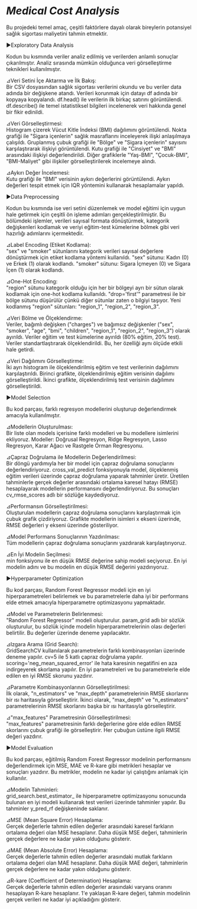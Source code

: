 # *Medical Cost Analysis*

Bu projedeki temel amaç, çeşitli faktörlere dayalı olarak bireylerin potansiyel sağlık sigortası maliyetini tahmin etmektir.

▶Exploratory Data Analysis

Kodun bu kısmında veriler analiz edilmiş ve verilerden anlamlı sonuçlar çıkarılmıştır. Analiz sırasında mümkün olduğunca veri görselleştirme teknikleri kullanılmıştır.

⊿Veri Setini İçe Aktarma ve İlk Bakış:
</br>
Bir CSV dosyasından sağlık sigortası verilerini okundu ve bu veriler data adında bir değişkene atandı.
Verileri korunmak için datayı df adında bir kopyaya kopyalandı.
df.head() ile verilerin ilk birkaç satırını görüntülendi.
df.describe() ile temel istatistiksel bilgileri incelenerek veri hakkında genel bir fikir edinildi.

⊿Veri Görselleştirmesi:
</br>
Histogram çizerek Vücut Kitle İndeksi (BMI) dağılımını görüntülendi.
Nokta grafiği ile "Sigara içenlerin" sağlık masraflarını inceleyerek ilişki anlaşılmaya çalışıldı.
Gruplanmış çubuk grafiği ile "Bölge" ve "Sigara içenlerin" sayısını karşılaştırarak ilişkiyi görüntülendi.
Kutu grafiği ile "Cinsiyet" ve "BMI" arasındaki ilişkiyi değerlendirildi.
Diğer grafiklerle "Yaş-BMI", "Çocuk-BMI", "BMI-Maliyet" gibi ilişkiler görselleştirilerek incelemeye alındı.

⊿Aykırı Değer İncelemesi:
</br>
Kutu grafiği ile "BMI" verisinin aykırı değerlerini görüntülendi.
Aykırı değerleri tespit etmek için IQR yöntemini kullanarak hesaplamalar yapıldı.

▶Data Preprocessing

Kodun bu kısmında ise veri setini düzenlemek ve model eğitimi için uygun hale getirmek için çeşitli ön işleme adımları gerçekleştirilmiştir.
Bu bölümdeki işlemler, verileri sayısal formata dönüştürmek, kategorik değişkenleri kodlamak ve veriyi eğitim-test kümelerine bölmek gibi veri hazırlığı adımlarını içermektedir.

⊿Label Encoding (Etiket Kodlama):
</br>
"sex" ve "smoker" sütunlarını kategorik verileri sayısal değerlere dönüştürmek için etiket kodlama yöntemi kullanıldı.
"sex" sütunu: Kadın (0) ve Erkek (1) olarak kodlandı.
"smoker" sütunu: Sigara İçmeyen (0) ve Sigara İçen (1) olarak kodlandı.

⊿One-Hot Encoding:
</br>
"region" sütunu kategorik olduğu için her bir bölgeyi ayrı bir sütun olarak kodlamak için one-hot kodlama kullanıldı.
"drop='first'" parametresi ile bir bölge sütunu düşürülür çünkü diğer sütunlar zaten o bilgiyi taşıyor.
Yeni kodlanmış "region" sütunları: "region_1", "region_2", "region_3".

⊿Veri Bölme ve Ölçeklendirme:
</br>
Veriler, bağımlı değişken ("charges") ve bağımsız değişkenler ("sex", "smoker", "age", "bmi", "children", "region_1", "region_2", "region_3") olarak ayırıldı.
Veriler eğitim ve test kümelerine ayırıldı (80% eğitim, 20% test).
Veriler standartlaştırarak ölçeklendirildi. Bu, her özelliği aynı ölçüde etkili hale getirdi.

⊿Veri Dağılımını Görselleştirme:
</br>
İki ayrı histogram ile ölçeklendirilmiş eğitim ve test verilerinin dağılımını karşılaştırıldı.
Birinci grafikte, ölçeklendirilmiş eğitim verisinin dağılımı görselleştirildi.
İkinci grafikte, ölçeklendirilmiş test verisinin dağılımını görselleştirildi.

▶Model Selection

Bu kod parçası, farklı regresyon modellerini oluşturup değerlendirmek amacıyla kullanılmıştır.

⊿Modellerin Oluşturulması:
</br>
Bir liste olan models içerisine farklı modelleri ve bu modellere isimlerini ekliyoruz. Modeller: Doğrusal Regresyon, Ridge Regresyon, Lasso Regresyon, Karar Ağacı ve Rastgele Orman Regresyonu.

⊿Çapraz Doğrulama ile Modellerin Değerlendirilmesi:
</br>
Bir döngü yardımıyla her bir model için çapraz doğrulama sonuçlarını değerlendiriyoruz.
cross_val_predict fonksiyonuyla model, ölçeklenmiş eğitim verileri üzerinde çapraz doğrulama yaparak tahminler üretir.
Üretilen tahminlerle gerçek değerler arasındaki ortalama karesel hatayı (RMSE) hesaplayarak modellerin performansını değerlendiriyoruz.
Bu sonuçları cv_rmse_scores adlı bir sözlüğe kaydediyoruz.

⊿Performansın Görselleştirilmesi:
</br>
Oluşturulan modellerin çapraz doğrulama sonuçlarını karşılaştırmak için çubuk grafik çizdiriyoruz.
Grafikte modellerin isimleri x ekseni üzerinde, RMSE değerleri y ekseni üzerinde gösteriliyor.

⊿Model Performans Sonuçlarının Yazdırılması:
</br>
Tüm modellerin çapraz doğrulama sonuçlarını yazdırarak karşılaştırıyoruz.

⊿En İyi Modelin Seçilmesi:
</br>
min fonksiyonu ile en düşük RMSE değerine sahip modeli seçiyoruz.
En iyi modelin adını ve bu modelin en düşük RMSE değerini yazdırıyoruz.

▶Hyperparameter Optimization

Bu kod parçası, Random Forest Regressor modeli için en iyi hiperparametreleri belirlemek ve bu parametrelerle daha iyi bir performans elde etmek amacıyla hiperparametre optimizasyonu yapmaktadır.

⊿Model ve Parametrelerin Belirlenmesi:
</br>
"Random Forest Regressor" modeli oluşturulur.
param_grid adlı bir sözlük oluşturulur, bu sözlük içinde modelin hiperparametrelerinin olası değerleri belirtilir. Bu değerler üzerinde deneme yapılacaktır.

⊿Izgara Arama (Grid Search):
</br>
GridSearchCV kullanılarak parametrelerin farklı kombinasyonları üzerinde deneme yapılır.
cv=5 ile 5 katlı çapraz doğrulama yapılır.
scoring='neg_mean_squared_error' ile hata karesinin negatifini en aza indirgeyerek skorlama yapılır.
En iyi parametreleri ve bu parametrelerle elde edilen en iyi RMSE skorunu yazdırır.

⊿Parametre Kombinasyonlarının Görselleştirilmesi:
</br>
İlk olarak, "n_estimators" ve "max_depth" parametrelerinin RMSE skorlarını bir ısı haritasıyla görselleştirir.
İkinci olarak, "max_depth" ve "n_estimators" parametrelerinin RMSE skorlarını başka bir ısı haritasıyla görselleştirir.

⊿"max_features" Parametresinin Görselleştirilmesi:
</br>
"max_features" parametresinin farklı değerlerine göre elde edilen RMSE skorlarını çubuk grafiği ile görselleştirir.
Her çubuğun üstüne ilgili RMSE değeri yazdırır.

▶Model Evaluation

Bu kod parçası, eğitilmiş Random Forest Regressor modelinin performansını değerlendirmek için MSE, MAE ve R-kare gibi metrikleri hesaplar ve sonuçları yazdırır. 
Bu metrikler, modelin ne kadar iyi çalıştığını anlamak için kullanılır.

⊿Modelin Tahminleri:
</br>
grid_search.best_estimator_ ile hiperparametre optimizasyonu sonucunda bulunan en iyi modeli kullanarak test verileri üzerinde tahminler yapılır.
Bu tahminler y_pred_rf değişkeninde saklanır.

⊿MSE (Mean Square Error) Hesaplama:
</br>
Gerçek değerlerle tahmin edilen değerler arasındaki karesel farkların ortalama değeri olan MSE hesaplanır.
Daha düşük MSE değeri, tahminlerin gerçek değerlere ne kadar yakın olduğunu gösterir.

⊿MAE (Mean Absolute Error) Hesaplama:
</br>
Gerçek değerlerle tahmin edilen değerler arasındaki mutlak farkların ortalama değeri olan MAE hesaplanır.
Daha düşük MAE değeri, tahminlerin gerçek değerlere ne kadar yakın olduğunu gösterir.

⊿R-kare (Coefficient of Determination) Hesaplama:
</br>
Gerçek değerlerle tahmin edilen değerler arasındaki varyans oranını hesaplayan R-kare hesaplanır.
1'e yaklaşan R-kare değeri, tahmin modelinin gerçek verileri ne kadar iyi açıkladığını gösterir.
